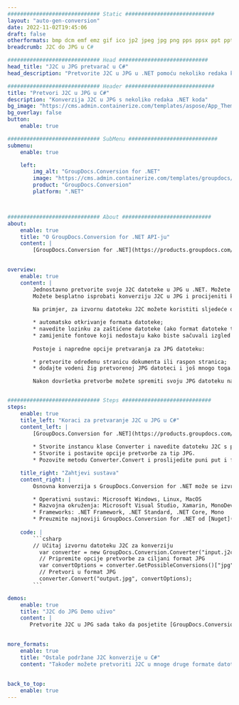 ```yaml
---
############################# Static ############################
layout: "auto-gen-conversion"
date: 2022-11-02T19:45:06
draft: false
otherformats: bmp dcm emf emz gif ico jp2 jpeg jpg png pps ppsx ppt pptx psb psd svg svgz tga tif tiff webp wmf wmz
breadcrumb: J2C do JPG u C#

############################# Head ############################
head_title: "J2C u JPG pretvarač u C#"
head_description: "Pretvorite J2C u JPG u .NET pomoću nekoliko redaka koda. Koristite GroupDocs Document Conversion API za pretvaranje preko 160 formata datoteka."

############################# Header ############################
title: "Pretvori J2C u JPG u C#"
description: "Konverzija J2C u JPG s nekoliko redaka .NET koda"
bg_image: "https://cms.admin.containerize.com/templates/aspose/App_Themes/V3/images/bg/header1.png"
bg_overlay: false
button:
    enable: true

############################# SubMenu ############################
submenu:
    enable: true

    left:
        img_alt: "GroupDocs.Conversion for .NET"
        image: "https://cms.admin.containerize.com/templates/groupdocs/images/product-logos/90x90-noborder/groupdocs-conversion-net.png"
        product: "GroupDocs.Conversion"
        platform: ".NET"



############################# About ############################
about:
    enable: true
    title: "O GroupDocs.Conversion for .NET API-ju"
    content: |
        [GroupDocs.Conversion for .NET](https://products.groupdocs.com/conversion/net/) može se koristiti za pretvaranje Microsoft Worda, Excela, PowerPointa, PDF-a, Visio i drugih formata. GroupDocs.Conversion je samostalni API koji je prikladan za pozadinske i interne sustave gdje su potrebne visoke performanse. Ne ovisi o softveru poput Microsofta ili Open Officea.
    

overview:
    enable: true
    content: |
        Jednostavno pretvorite svoje J2C datoteke u JPG u .NET. Možete koristiti samo nekoliko C# linija koda na bilo kojoj platformi po vašem izboru kao što su - Windows, Linux, macOS.
        Možete besplatno isprobati konverziju J2C u JPG i procijeniti kvalitetu rezultata konverzije. Uz jednostavne scenarije konverzije datoteka, možete isprobati naprednije opcije za učitavanje izvorne J2C datoteke i za spremanje izlaznog JPG rezultata. 
        
        Na primjer, za izvornu datoteku J2C možete koristiti sljedeće opcije učitavanja:

        * automatsko otkrivanje formata datoteke;
        * navedite lozinku za zaštićene datoteke (ako format datoteke to podržava);
        * zamijenite fontove koji nedostaju kako biste sačuvali izgled dokumenta.
        
        Postoje i napredne opcije pretvaranja za JPG datoteku:

        * pretvorite određenu stranicu dokumenta ili raspon stranica;
        * dodajte vodeni žig pretvorenoj JPG datoteci i još mnogo toga.

        Nakon dovršetka pretvorbe možete spremiti svoju JPG datoteku na lokalnu stazu datoteke ili bilo koju pohranu treće strane kao što su FTP, Amazon S3, Google Drive, Dropbox itd. Imajte na umu - da pretvorite J2C u {{ TO}} nema potrebe za instaliranjem bilo kakvog dodatnog softvera - poput MS Officea, Open Officea, Adobe Acrobat Readera itd.


############################# Steps ############################
steps:
    enable: true
    title_left: "Koraci za pretvaranje J2C u JPG u C#"
    content_left: |
        [GroupDocs.Conversion for .NET](https://products.groupdocs.com/conversion/net/) programerima olakšava pretvaranje J2C datoteke u JPG s nekoliko redaka koda.
        
        * Stvorite instancu klase Converter i navedite datoteku J2C s punim putem
        * Stvorite i postavite opcije pretvorbe za tip JPG.
        * Pozovite metodu Converter.Convert i proslijedite puni put i format (JPG) kao parametar

    title_right: "Zahtjevi sustava"
    content_right: |
        Osnovna konverzija s GroupDocs.Conversion for .NET može se izvršiti u samo nekoliko jednostavnih koraka. Naši API-ji podržani su na svim glavnim platformama i operativnim sustavima. Prije izvršavanja koda u nastavku, provjerite imate li sljedeće preduvjete instalirane na vašem sustavu.

        * Operativni sustavi: Microsoft Windows, Linux, MacOS
        * Razvojna okruženja: Microsoft Visual Studio, Xamarin, MonoDevelop
        * Frameworks: .NET Framework, .NET Standard, .NET Core, Mono
        * Preuzmite najnoviji GroupDocs.Conversion for .NET od [Nuget](https://www.nuget.org/packages/groupdocs.conversion)
         
    code: |
        ```csharp    
        // Učitaj izvornu datoteku J2C za konverziju
          var converter = new GroupDocs.Conversion.Converter("input.j2c");
          // Pripremite opcije pretvorbe za ciljani format JPG
          var convertOptions = converter.GetPossibleConversions()["jpg"].ConvertOptions;
          // Pretvori u format JPG
          converter.Convert("output.jpg", convertOptions);
        ```

demos:
    enable: true
    title: "J2C do JPG Demo uživo"
    content: |
       Pretvorite J2C u JPG sada tako da posjetite [GroupDocs.Conversion App](https://products.groupdocs.app/conversion/family) web mjesto. Online demo ima sljedeće prednosti
          

more_formats:
    enable: true
    title: "Ostale podržane J2C konverzije u C#"
    content: "Također možete pretvoriti J2C u mnoge druge formate datoteka. Pogledajte popis u nastavku."
       
       
back_to_top:
    enable: true
---
```

